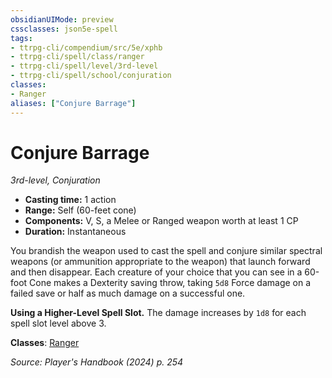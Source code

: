 ```yaml
---
obsidianUIMode: preview
cssclasses: json5e-spell
tags:
- ttrpg-cli/compendium/src/5e/xphb
- ttrpg-cli/spell/class/ranger
- ttrpg-cli/spell/level/3rd-level
- ttrpg-cli/spell/school/conjuration
classes:
- Ranger
aliases: ["Conjure Barrage"]
---
```

# Conjure Barrage
*3rd-level, Conjuration*  


- **Casting time:** 1 action
- **Range:** Self (60-feet cone)
- **Components:** V, S, a Melee or Ranged weapon worth at least 1 CP
- **Duration:** Instantaneous

You brandish the weapon used to cast the spell and conjure similar spectral weapons (or ammunition appropriate to the weapon) that launch forward and then disappear. Each creature of your choice that you can see in a 60-foot Cone makes a Dexterity saving throw, taking `5d8` Force damage on a failed save or half as much damage on a successful one.

**Using a Higher-Level Spell Slot.** The damage increases by `1d8` for each spell slot level above 3.

**Classes**: [Ranger](list-spells-classes-ranger)

*Source: Player's Handbook (2024) p. 254*